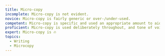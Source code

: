 ```yaml
---
title: Micro-copy
incomplete: Micro-copy is not evident.
novice: Micro-copy is fairly generic or over-/under-used.
competent: Micro-copy is specific and used an appropriate amount to aid user understanding.
proficient: Micro-copy is used deliberately throughout, and tone of voice has clearly been considered as appropriate.
expert: Micro-copy is 🔥
topics:
  - Writing
  - Microcopy
---
```

